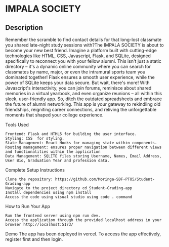 # IMPALA SOCIETY

## Description

Remember the scramble to find contact details for that long-lost classmate you shared late-night study sessions with?The IMPALA SOCIETY is about to become your new best friend.  Imagine a platform built with cutting-edge technologies like HTML, CSS, Javascript, Flask, and SQLite, designed specifically to reconnect you with your fellow alumni.  This isn't just a static directory – it's a dynamic online community where you can search for classmates by name, major, or even the intramural sports team you dominated together!  Flask ensures a smooth user experience, while the power of SQLite keeps your data secure.  But wait, there's more! With Javascript's interactivity, you can join forums, reminisce about shared memories in a virtual yearbook, and even organize reunions – all within this sleek, user-friendly app. So, ditch the outdated spreadsheets and embrace the future of alumni networking. This app is your gateway to rekindling old friendships, reigniting career connections, and reliving the unforgettable moments that shaped your college experience.


Tools Used

    Frontend: Flask and HTML5 for building the user interface.
    Styling: CSS  for styling.
    State Management: React Hooks for managing state within components.
    Routing management: ensures proper navigation between different views and functionalities within the application
    Data Management: SQLITE files storing Username, Names, Email Address, User Bio, Graduation Year and profession data.

Complete Setup Instructions

    Clone the repository: https://github.com/Moringa-SDF-PTO5/Student-Grading-app
    Navigate to the project directory cd Student-Grading-app
    Install dependencies using npm install
    Access the code using visual studio using code . command

How to Run Your App

    Run the frontend server using npm run dev.
    Access the application through the provided localhost address in your browser http://localhost:5173/

Demo
The app has been deployed in vercel. To access the app effectively, register first and then login.
